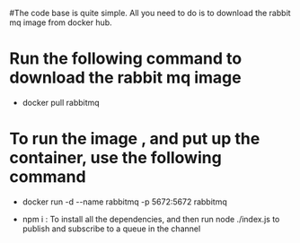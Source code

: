 #The code base is quite simple. All you need to do is to download the rabbit mq image from docker hub.
# Run the following command to download the rabbit mq image
- docker pull rabbitmq
# To run the image , and put up the container, use the following command
- docker run -d --name rabbitmq -p 5672:5672 rabbitmq

- npm i : To install all the dependencies, and then run node ./index.js to publish and subscribe to a queue
in the channel